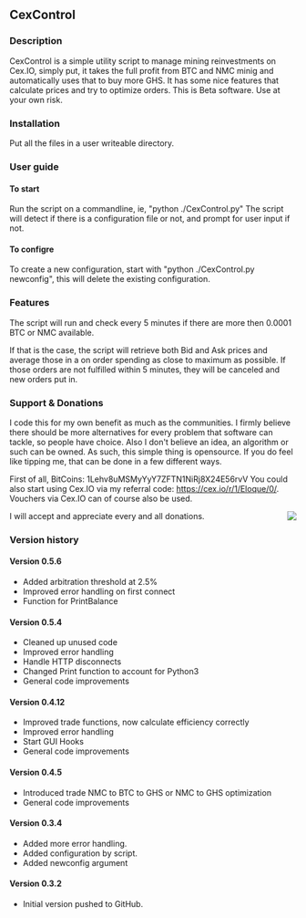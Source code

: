 ## CexControl
### Description
CexControl is a simple utility script to manage mining reinvestments on Cex.IO, simply put, it takes the full profit from BTC and NMC minig and automatically uses that to buy more GHS. It has some nice features that calculate prices and try to optimize orders.
This is Beta software. Use at your own risk.

### Installation
Put all the files in a user writeable directory. 

### User guide
#### To start
Run the script on a commandline, ie, "python ./CexControl.py"
The script will detect if there is a configuration file or not, and prompt for user input if not.

#### To configre
To create a new configuration, start with "python ./CexControl.py newconfig", this will delete the existing configuration.

### Features
The script will run and check every 5 minutes if there are more then 0.0001 BTC or NMC available. 

If that is the case, the script will retrieve both Bid and Ask prices and average those in a on order spending as close to maximum as possible. If those orders are not fulfilled within 5 minutes, they will be canceled and new orders put in.

### Support & Donations
I code this for my own benefit as much as the communities. I firmly believe there should be more alternatives for every problem that software can tackle, so people have choice. Also I don't believe an idea, an algorithm or such can be owned. As such, this simple thing is opensource. If you do feel like tipping me, that can be done in a few different ways.

First of all, BitCoins: 1Lehv8uMSMyYyY7ZFTN1NiRj8X24E56rvV
You could also start using Cex.IO via my referral code: https://cex.io/r/1/Eloque/0/.
Vouchers via Cex.IO can of course also be used.

<img style="float:right" src="https://raw.github.com/Eloque/CexControl/master/donate.png" />

I will accept and appreciate every and all donations.

### Version history
#### Version 0.5.6
- Added arbitration threshold at 2.5%
- Improved error handling on first connect
- Function for PrintBalance

#### Version 0.5.4
- Cleaned up unused code
- Improved error handling
- Handle HTTP disconnects
- Changed Print function to account for Python3 
- General code improvements

#### Version 0.4.12
- Improved trade functions, now calculate efficiency correctly
- Improved error handling
- Start GUI Hooks
- General code improvements

#### Version 0.4.5
- Introduced trade NMC to BTC to GHS or NMC to GHS optimization
- General code improvements

#### Version 0.3.4
- Added more error handling.
- Added configuration by script.
- Added newconfig argument

#### Version 0.3.2
- Initial version pushed to GitHub.

